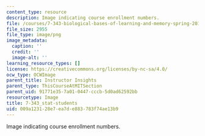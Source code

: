 ```yaml
---
content_type: resource
description: Image indicating course enrollment numbers.
file: /courses/7-343-biological-bases-of-learning-and-memory-spring-2014/009a123128e7ea7de883783f74ae13b9_7-343_stat-students.png
file_size: 2955
file_type: image/png
image_metadata:
  caption: ''
  credit: ''
  image-alt: ''
learning_resource_types: []
license: https://creativecommons.org/licenses/by-nc-sa/4.0/
ocw_type: OCWImage
parent_title: Instructor Insights
parent_type: ThisCourseAtMITSection
parent_uid: 91771e35-7a01-0447-cccb-5d0ad62592bb
resourcetype: Image
title: 7-343_stat-students
uid: 009a1231-28e7-ea7d-e883-783f74ae13b9
---
```

Image indicating course enrollment numbers.